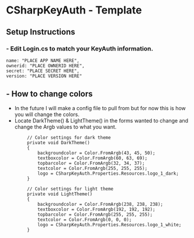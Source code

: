 # CSharpKeyAuth - Template
## Setup Instructions
### - Edit Login.cs to match your KeyAuth information. 

```
name: "PLACE APP NAME HERE",
ownerid: "PLACE OWNERID HERE",
secret: "PLACE SECRET HERE",
version: "PLACE VERSION HERE"
```

## - How to change colors
- In the future I will make a config file to pull from but for now this is how you will change the colors.
- Locate DarkTheme() & LightTheme() in the forms wanted to change and change the Argb values to what you want. 

``` 
        ​// Color settings for dark theme​
        private void DarkTheme()
        {
            backgroundcolor = Color.FromArgb(43, 45, 50);
            textboxcolor = Color.FromArgb(60, 63, 69);
            topbarcolor = Color.FromArgb(32, 34, 37);
            textcolor = Color.FromArgb(255, 255, 255);
            logo = CSharpKeyAuth.Properties.Resources.logo_1_dark;
        }
```
```
        ​// Color settings for light theme​
        private void LightTheme()   
        {
            backgroundcolor = Color.FromArgb(238, 238, 238);
            textboxcolor = Color.FromArgb(192, 192, 192);
            topbarcolor = Color.FromArgb(255, 255, 255);
            textcolor = Color.FromArgb(0, 0, 0);
            logo = CSharpKeyAuth.Properties.Resources.logo_1_white;
        }
 ```
       
